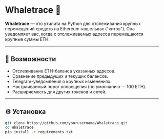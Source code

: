 # Whaletrace 🐋

**Whaletrace** — это утилита на Python для отслеживания крупных перемещений средств на Ethereum-кошельках ("китов"). Она уведомляет вас, когда с отслеживаемых адресов перемещаются крупные суммы ETH.

---

## 🚀 Возможности

- Отслеживание ETH-баланса указанных адресов.
- Сравнение предыдущих и текущих балансов.
- Telegram-уведомления о крупных изменениях.
- Настраиваемый порог оповещения (по умолчанию — 100 ETH).
- Расширяемость для других токенов и сетей.

---

## ⚙️ Установка

```bash
git clone https://github.com/yourusername/Whaletrace.git
cd Whaletrace
pip install -r requirements.txt
